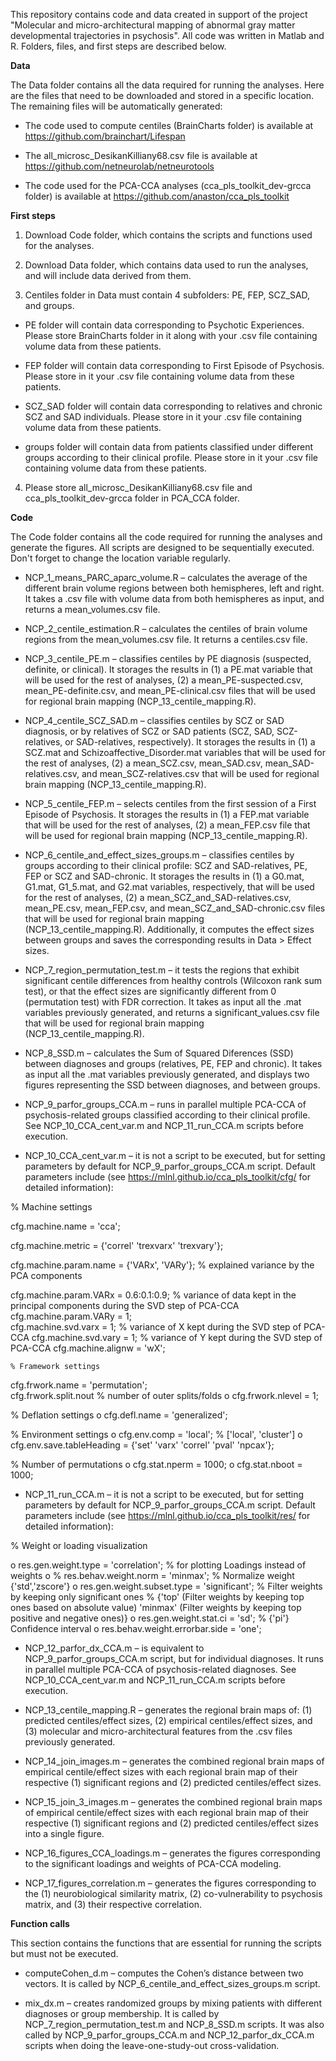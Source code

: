 This repository contains code and data created in support of the project "Molecular and micro-architectural mapping of abnormal gray matter developmental trajectories in psychosis". All code was written in Matlab and R. Folders, files, and first steps are described below.

**Data**

The Data folder contains all the data required for running the analyses. Here are the files that need to be downloaded and stored in a specific location. The remaining files will be automatically generated:

-	The code used to compute centiles (BrainCharts folder) is available at https://github.com/brainchart/Lifespan

-	The all_microsc_DesikanKilliany68.csv file is available at https://github.com/netneurolab/netneurotools

-	The code used for the PCA-CCA analyses (cca_pls_toolkit_dev-grcca folder) is available at https://github.com/anaston/cca_pls_toolkit

**First steps**


1.	Download Code folder, which contains the scripts and functions used for the analyses.

2.	Download Data folder, which contains data used to run the analyses, and will include data derived from them.

3.	Centiles folder in Data must contain 4 subfolders: PE, FEP, SCZ_SAD, and groups. 
-	PE folder will contain data corresponding to Psychotic Experiences. Please store BrainCharts folder in it along with your .csv file containing volume data from these patients.

-	FEP folder will contain data corresponding to First Episode of Psychosis. Please store in it your .csv file containing volume data from these patients.

-	SCZ_SAD folder will contain data corresponding to relatives and chronic SCZ and SAD individuals. Please store in it your .csv file containing volume data from these patients.

-	groups folder will contain data from patients classified under different groups according to their clinical profile. Please store in it your .csv file containing volume data from these patients.


4.	Please store all_microsc_DesikanKilliany68.csv file and cca_pls_toolkit_dev-grcca folder in PCA_CCA folder.


**Code**

The Code folder contains all the code required for running the analyses and generate the figures. All scripts are designed to be sequentially executed. Don't forget to change the location variable regularly. 

-	NCP_1_means_PARC_aparc_volume.R – calculates the average of the different brain volume regions between both hemispheres, left and right. It takes a .csv file with volume data from both hemispheres as input, and returns a mean_volumes.csv file.

-	NCP_2_centile_estimation.R – calculates the centiles of brain volume regions from the mean_volumes.csv file. It returns a centiles.csv file.

-	NCP_3_centile_PE.m – classifies centiles by PE diagnosis (suspected, definite, or clinical). It storages the results in (1) a PE.mat variable that will be used for the rest of analyses, (2) a mean_PE-suspected.csv, mean_PE-definite.csv, and mean_PE-clinical.csv files that will be used for regional brain mapping (NCP_13_centile_mapping.R).

-	NCP_4_centile_SCZ_SAD.m – classifies centiles by SCZ or SAD diagnosis, or by relatives of SCZ or SAD patients (SCZ, SAD, SCZ-relatives, or SAD-relatives, respectively). It storages the results in (1) a SCZ.mat and Schizoaffective_Disorder.mat variables that will be used for the rest of analyses, (2) a mean_SCZ.csv, mean_SAD.csv, mean_SAD-relatives.csv, and mean_SCZ-relatives.csv that will be used for regional brain mapping (NCP_13_centile_mapping.R).

-	NCP_5_centile_FEP.m – selects centiles from the first session of a First Episode of Psychosis. It storages the results in (1) a FEP.mat variable that will be used for the rest of analyses, (2) a mean_FEP.csv file that will be used for regional brain mapping (NCP_13_centile_mapping.R).

-	NCP_6_centile_and_effect_sizes_groups.m – classifies centiles by groups according to their clinical profile: SCZ and SAD-relatives, PE, FEP or SCZ and SAD-chronic. It storages the results in (1) a G0.mat, G1.mat, G1_5.mat, and G2.mat variables, respectively, that will be used for the rest of analyses, (2) a mean_SCZ_and_SAD-relatives.csv, mean_PE.csv, mean_FEP.csv, and mean_SCZ_and_SAD-chronic.csv files that will be used for regional brain mapping (NCP_13_centile_mapping.R). Additionally, it computes the effect sizes between groups and saves the corresponding results in Data > Effect sizes.

-	NCP_7_region_permutation_test.m – it tests the regions that exhibit significant centile differences from healthy controls (Wilcoxon rank sum test), or that the effect sizes are significantly different from 0 (permutation test) with FDR correction. It takes as input all the .mat variables previously generated, and returns a significant_values.csv file that will be used for regional brain mapping (NCP_13_centile_mapping.R).

-	NCP_8_SSD.m – calculates the Sum of Squared Diferences (SSD) between diagnoses and groups (relatives, PE, FEP and chronic). It takes as input all the .mat variables previously generated, and displays two figures representing the SSD between diagnoses, and between groups.

-	NCP_9_parfor_groups_CCA.m – runs in parallel multiple PCA-CCA of psychosis-related groups classified according to their clinical profile. See NCP_10_CCA_cent_var.m and NCP_11_run_CCA.m scripts before execution.
 
-	NCP_10_CCA_cent_var.m – it is not a script to be executed, but for setting parameters by default for NCP_9_parfor_groups_CCA.m script. Default parameters include (see https://mlnl.github.io/cca_pls_toolkit/cfg/ for detailed information):

   % Machine settings

 cfg.machine.name = 'cca';
 
 cfg.machine.metric = {'correl' 'trexvarx' 'trexvary'}; 
 
 cfg.machine.param.name = {'VARx', 'VARy'}; % explained variance by the PCA components

 cfg.machine.param.VARx = 0.6:0.1:0.9; % variance of data kept in the principal components during the SVD step of PCA-CCA  
 cfg.machine.param.VARy = 1;   
 cfg.machine.svd.varx = 1; % variance of X kept during the SVD step of PCA-CCA 
 cfg.machine.svd.vary = 1; % variance of Y kept during the SVD step of PCA-CCA
 cfg.machine.alignw = 'wX';

   	% Framework settings
 cfg.frwork.name = 'permutation';     
 cfg.frwork.split.nout % number of outer splits/folds
o	cfg.frwork.nlevel = 1;
    
% Deflation settings
o	cfg.defl.name = 'generalized'; 
    
% Environment settings
o	cfg.env.comp = 'local'; %  ['local', 'cluster']
o	cfg.env.save.tableHeading = {'set' 'varx' 'correl' 'pval' 'npcax'};
    
% Number of permutations
o	cfg.stat.nperm = 1000;
o	cfg.stat.nboot = 1000;

-	NCP_11_run_CCA.m – it is not a script to be executed, but for setting parameters by default for NCP_9_parfor_groups_CCA.m script. Default parameters include (see https://mlnl.github.io/cca_pls_toolkit/res/ for detailed information):

% Weight or loading visualization

o	res.gen.weight.type = 'correlation'; % for plotting Loadings instead of weights
o	%     res.behav.weight.norm = 'minmax'; % Normalize weight {'std','zscore'}
o	res.gen.weight.subset.type = 'significant'; % Filter weights by keeping only significant ones 
% {'top' (Filter weights by keeping top ones based on absolute value) 'minmax' (Filter weights by keeping top positive and negative ones)}
o	res.gen.weight.stat.ci = 'sd'; % {'pi'} Confidence interval
o	res.behav.weight.errorbar.side = 'one';

-	NCP_12_parfor_dx_CCA.m – is equivalent to NCP_9_parfor_groups_CCA.m script, but for individual diagnoses. It runs in parallel multiple PCA-CCA of psychosis-related diagnoses. See NCP_10_CCA_cent_var.m and NCP_11_run_CCA.m scripts before execution.

-	NCP_13_centile_mapping.R – generates the regional brain maps of: (1) predicted centiles/effect sizes, (2) empirical centiles/effect sizes, and (3) molecular and micro-architectural features from the .csv files previously generated.

-	NCP_14_join_images.m – generates the combined regional brain maps of empirical centile/effect sizes with each regional brain map of their respective (1) significant regions and (2) predicted centiles/effect sizes.

-	NCP_15_join_3_images.m – generates the combined regional brain maps of empirical centile/effect sizes with each regional brain map of their respective (1) significant regions and (2) predicted centiles/effect sizes into a single figure.

-	NCP_16_figures_CCA_loadings.m – generates the figures corresponding to the significant loadings and weights of PCA-CCA modeling.

-	NCP_17_figures_correlation.m – generates the figures corresponding to the (1) neurobiological similarity matrix, (2) co-vulnerability to psychosis matrix, and (3) their respective correlation.


**Function calls**

This section contains the functions that are essential for running the scripts but must not be executed.

-	computeCohen_d.m – computes the Cohen’s distance between two vectors. It is called by NCP_6_centile_and_effect_sizes_groups.m script.

-	mix_dx.m – creates randomized groups by mixing patients with different diagnoses or group membership. It is called by NCP_7_region_permutation_test.m and NCP_8_SSD.m scripts. It was also called by NCP_9_parfor_groups_CCA.m and NCP_12_parfor_dx_CCA.m scripts when doing the leave-one-study-out cross-validation.

